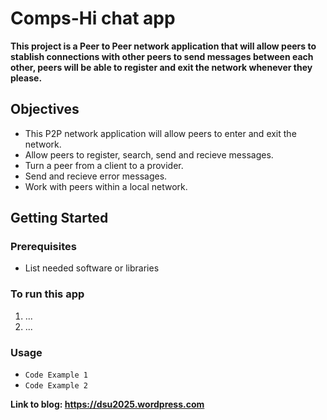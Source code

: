 # Comps-Hi chat app

**This project is a Peer to Peer network application that will allow peers to stablish connections with other peers to send messages between each other, peers will be able to register and exit the network whenever they please.**

## Objectives

* This P2P network application will allow peers to enter and exit the network.
* Allow peers to register, search, send and recieve messages.
* Turn a peer from a client to a provider.
* Send and recieve error messages.
* Work with peers within a local network.

## Getting Started

### Prerequisites

* List needed software or libraries

### To run this app 

1. ...
2. ...

### Usage

* `Code Example 1`
* `Code Example 2`


**Link to blog: https://dsu2025.wordpress.com**
